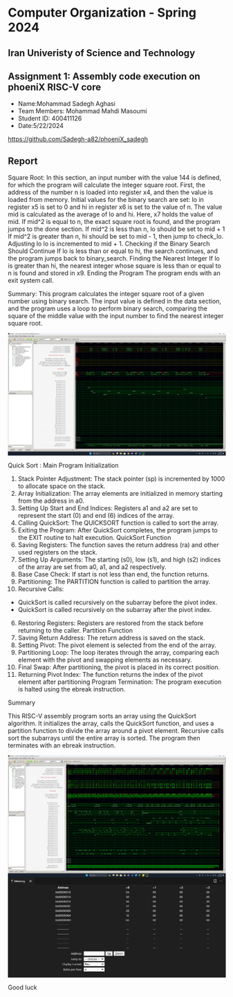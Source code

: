 Computer Organization - Spring 2024
==============================================================
## Iran Univeristy of Science and Technology
## Assignment 1: Assembly code execution on phoeniX RISC-V core

- Name:Mohammad Sadegh Aghasi
- Team Members: Mohammad Mahdi Masoumi
- Student ID: 400411126
- Date:5/22/2024

https://github.com/Sadegh-a82/phoeniX_sadegh

## Report
Square Root:
In this section, an input number with the value 144 is defined, for which the program will calculate the integer square root.
First, the address of the number n is loaded into register x4, and then the value is loaded from memory.
Initial values for the binary search are set: lo in register x5 is set to 0 and hi in register x6 is set to the value of n.
The value mid is calculated as the average of lo and hi. Here, x7 holds the value of mid.
If mid^2 is equal to n, the exact square root is found, and the program jumps to the done section.
If mid^2 is less than n, lo should be set to mid + 1
If mid^2 is greater than n, hi should be set to mid - 1, then jump to check_lo.
Adjusting lo
lo is incremented to mid + 1.
Checking if the Binary Search Should Continue
If lo is less than or equal to hi, the search continues, and the program jumps back to binary_search.
Finding the Nearest Integer
If lo is greater than hi, the nearest integer whose square is less than or equal to n is found and stored in x9.
Ending the Program
The program ends with an exit system call.


Summary:
This program calculates the integer square root of a given number using binary search. The input value is defined in the data section, and the program uses a loop to perform binary search, comparing the square of the middle value with the input number to find the nearest integer square root.

<picture>
    <source media="(prefers-color-scheme: dark)" srcset="https://github.com/M-Mahdi-M1381/phoeniX_MMM/blob/main/Documents/Images/squareroot.png"  style="vertical-align:middle">
    <img alt="logo in light mode and dark mode" src="https://github.com/M-Mahdi-M1381/phoeniX_MMM/blob/main/Documents/Images/squareroot.png" style="vertical-align:middle">
</picture>

Quick Sort :
Main Program Initialization
1. Stack Pointer Adjustment: The stack pointer (sp) is incremented by 1000 to allocate space on the stack.
2. Array Initialization: The array elements are initialized in memory starting from the address in a0.
3. Setting Up Start and End Indices: Registers a1 and a2 are set to represent the start (0) and end (6) indices of the array.
4. Calling QuickSort: The QUICKSORT function is called to sort the array.
5. Exiting the Program: After QuickSort completes, the program jumps to the EXIT routine to halt execution.
QuickSort Function
1. Saving Registers: The function saves the return address (ra) and other used registers on the stack.
2. Setting Up Arguments: The starting (s0), low (s1), and high (s2) indices of the array are set from a0, a1, and a2 respectively.
3. Base Case Check: If start is not less than end, the function returns.
4. Partitioning: The PARTITION function is called to partition the array.
5. Recursive Calls:
* QuickSort is called recursively on the subarray before the pivot index.
* QuickSort is called recursively on the subarray after the pivot index.
6. Restoring Registers: Registers are restored from the stack before returning to the caller.
Partition Function
1. Saving Return Address: The return address is saved on the stack.
2. Setting Pivot: The pivot element is selected from the end of the array.
3. Partitioning Loop: The loop iterates through the array, comparing each element with the pivot and swapping elements as necessary.
4. Final Swap: After partitioning, the pivot is placed in its correct position.
5. Returning Pivot Index: The function returns the index of the pivot element after partitioning
Program Termination: The program execution is halted using the ebreak instruction.

Summary

This RISC-V assembly program sorts an array using the QuickSort algorithm. It initializes the array, calls the QuickSort function, and uses a partition function to divide the array around a pivot element. Recursive calls sort the subarrays until the entire array is sorted. The program then terminates with an ebreak instruction.

<picture>
    <source media="(prefers-color-scheme: dark)" srcset="https://github.com/M-Mahdi-M1381/phoeniX_MMM/blob/main/Documents/Images/quicksort.png"  style="vertical-align:middle">
    <img alt="logo in light mode and dark mode" src="https://github.com/M-Mahdi-M1381/phoeniX_MMM/blob/main/Documents/Images/quicksort.png" style="vertical-align:middle">
</picture>
<picture>
    <source media="(prefers-color-scheme: dark)" srcset="https://github.com/M-Mahdi-M1381/phoeniX_MMM/blob/main/Documents/Images/mem.png"  style="vertical-align:middle">
    <img alt="logo in light mode and dark mode" src="https://github.com/M-Mahdi-M1381/phoeniX_MMM/blob/main/Documents/Images/mem.png" style="vertical-align:middle">
</picture>

Good luck
